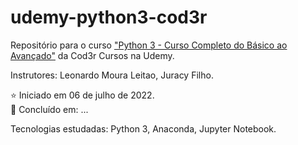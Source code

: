 # udemy-python3-cod3r
Repositório para o curso ["Python 3 - Curso Completo do Básico ao Avançado"](https://www.udemy.com/course/curso-python-3-completo/) da Cod3r Cursos na Udemy.

Instrutores: Leonardo Moura Leitao, Juracy Filho.

:star: Iniciado em 06 de julho de 2022. <br>
:star2: Concluído em: ...

Tecnologias estudadas: Python 3, Anaconda, Jupyter Notebook.
